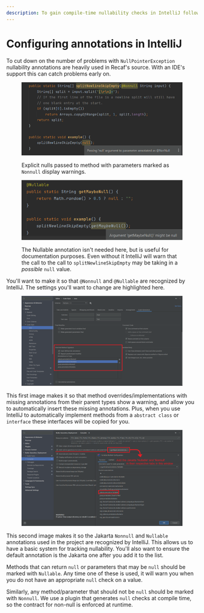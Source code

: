 ```yaml
---
description: To gain compile-time nullability checks in IntelliJ follow this quick guide.
---
```


# Configuring annotations in IntelliJ

To cut down on the number of problems with `NullPointerException` nullability annotations are heavily used in Recaf's source. With an IDE's support this can catch problems early on.

<figure><img src="../.gitbook/assets/IntelliJ-null-1.png" alt=""><figcaption><p>Explicit nulls passed to method with parameters marked as <code>Nonnull</code> display warnings.</p></figcaption></figure>

<figure><img src="../.gitbook/assets/IntelliJ-null-2.png" alt=""><figcaption><p>The Nullable annotation isn't needed here, but is useful for documentation purposes. Even without it IntelliJ will warn that the call to the call to <code>splitNewlineSkipEmpty</code> may be taking in a <em>possible</em> <code>null</code> value.</p></figcaption></figure>

You'll want to make it so that `@Nonnull` and `@Nullable` are recognized by IntelliJ. The settings you'll want to change are highlighted here.

<figure><img src="../.gitbook/assets/IntelliJ-settings-1.png" alt=""><figcaption></figcaption></figure>

This first image makes it so that method overrides/implementations with missing annotations from their parent types show a warning, and allow you to automatically insert these missing annotations. Plus, when you use IntelliJ to automatically implement methods from a `abstract class` or `interface` these interfaces will be copied for you.

<figure><img src="../.gitbook/assets/IntelliJ-settings-2.png" alt=""><figcaption></figcaption></figure>

This second image makes it so the Jakarta `Nonnull` and `Nullable` annotations used in the project are recognized by IntelliJ. This allows us to have a basic system for tracking nullability. You'll also want to ensure the default annotation is the Jakarta one after you add it to the list.

Methods that can return `null` or parameters that may be `null` should be marked with `Nullable`. Any time one of these is used, it will warn you when you do not have an appropriate `null` check on a value.

Similarly, any method/parameter that should not be `null` should be marked with `Nonnull`. We use a plugin that generates `null` checks at compile time, so the contract for non-null is enforced at runtime.
